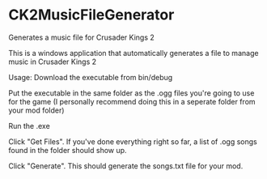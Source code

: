 # CK2MusicFileGenerator
Generates a music file for Crusader Kings 2 

This is a windows application that automatically generates a file to manage music in Crusader Kings 2 

Usage: 
Download the executable from bin/debug

Put the executable in the same folder as the .ogg files you're going to use for the game (I personally recommend doing this in a seperate folder from your mod folder)

Run the .exe

Click "Get Files". If you've done everything right so far, a list of .ogg songs found in the folder should show up. 

Click "Generate". This should generate the songs.txt file for your mod. 
